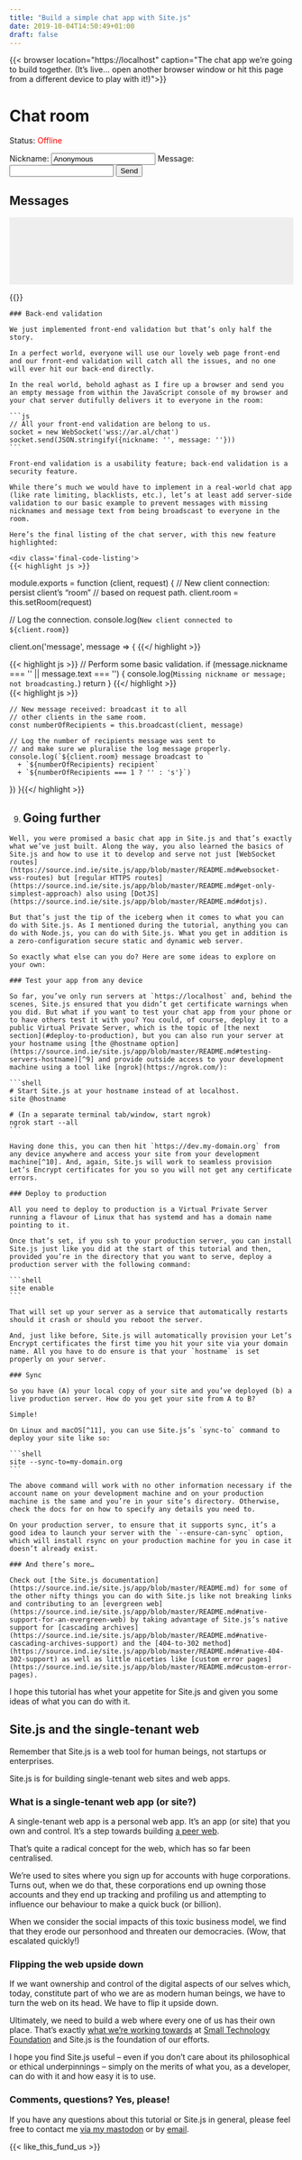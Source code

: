 ```yaml
---
title: "Build a simple chat app with Site.js"
date: 2019-10-04T14:50:49+01:00
draft: false
---
```


<!-- The final version of the chat app. -->

<style>
  #final-version-messages {
    height: 7em;
    overflow-y: scroll;
    background-color: #eee;
    padding: 0.75em;
    list-style: none;
  }

  .browser-content p {
    font-size: 0.75em;
  }
</style>

<div id='final-version'>
  {{< browser location="https://localhost" caption="The chat app we’re going to build together. (It’s live… open another browser window or hit this page from a different device to play with it!)">}}
    <div class='chat-interface'>
      <h1>Chat room</h1>
      <p>Status: <span id='final-version-status' style="color: red;">Offline</span></p>
      <form id='final-version-message-form'>
        <label for='final-version-message'>Nickname:</label>
        <input id='final-version-nickname' name='nickname' value='Anonymous'>
        <label for='final-version-message'>Message:</label>
        <input id='final-version-message' name='message' value=''>
        <button id='final-version-submit-button' type='submit'>Send</button>
      </form>
      <h2>Messages</h2>
      <ul id='final-version-messages'></ul>
    </div>
    <script>
      // Shorthand for basic DOM lookup via CSS selectors.
      const element = document.querySelector.bind(document)

      // Display a message in the messages list and ensure
      // that the list always shows the latest messages.
      function finalVersionDisplayMessage (message) {
        const messages = element('#final-version-messages')
        messages.innerHTML += `<li><strong>${message.nickname}: </strong>${message.text}</li>`
        messages.scrollTop = messages.scrollHeight
      }

      // Disables the submit button if the form isn’t valid.
      function finalVersionValidateForm () {
        const nicknameIsValid = element('#final-version-nickname').value !== ''
        const messageIsValid = element('#final-version-message').value !== ''

        const formIsValid = nicknameIsValid && messageIsValid

        element('#final-version-submit-button').disabled = !formIsValid
      }

      // Initialise web socket.
      const finalVersionSocket = new WebSocket(
        `wss://${window.location.hostname}/chat-final-version`
      )

      // Display the state of the connection.
      finalVersionSocket.onopen = _ => {
        element('#final-version-status').innerHTML = '<span style="color: green">Online</span>'
      }

      finalVersionSocket.onclose = _ => {
        element('#final-version-status').innerHTML = 'Offline'
      }

      // Validate the form whenever the nickname or message changes.
      element('#final-version-nickname').addEventListener('input', finalVersionValidateForm)
      element('#final-version-message').addEventListener('input', finalVersionValidateForm)

      // Set initial focus and selection.
      element('#final-version-nickname').focus()
      element('#final-version-nickname').select()

      // Validate the form when the app first loads.
      finalVersionValidateForm()

      // Handle message sending.
      element('#final-version-message-form').addEventListener('submit', event => {
        // Prevent the form from being submitted.
        event.preventDefault()

        // Get the nickname and text.
        const nickname = element('#final-version-nickname').value
        const text = element('#final-version-message').value

        // Clear the message text field.
        element('#final-version-message').value = ''

        // Focus the message text field.
        element('#final-version-message').focus()

        // Validate the form.
        finalVersionValidateForm()

        // Create a message object, serialise it as JSON & send it.
        const message = { nickname, text }
        finalVersionSocket.send(JSON.stringify(message))

        // Update the local display
        finalVersionDisplayMessage(message)
      })

      // Handle incoming messages.
      finalVersionSocket.onmessage = message => {
        // Deserialise the message string and display it.
        message = JSON.parse(message.data)
        finalVersionDisplayMessage(message)
      }
    </script>
  {{< /browser >}}
</div>

## We need to talk about Site.js

This weekend, I released [Site.js](https://sitejs.org) version 12.7.0 with improvements to its WebSocket interface and [documentation](https://source.ind.ie/site.js/app/blob/master/README.md#websocket-wss-routes). Today, I want to take you step-by-step into building and running a basic chat app using Site.js.

It’s much easier than you think, so fire up a terminal window, grab your code editor, and let’s get started!

  1. ## Install Site.js

      If you don’t already have Site.js, you first need to install it.

      {{< install_site_js >}}

      The download and installation should take about 10-15 seconds depending on the speed of your Internet connection.

      Unless otherwise stated, the remaining instructions should work verbatim across Linux, macOS, and Windows 10.

  2. ## Test it

    In your terminal[^1], create a simple static “Hello, world!” web page and serve it:

    ```shell
    # Create a folder to work in and switch to it.
    mkdir demo
    cd demo

    # Create the simplest possible “web page”.
    echo 'Hello, world' > index.html

    # Run Site.js to serve the site.
    site
    ```

    To test that it’s working, fire up your browser of choice and visit `https://localhost`

    {{< browser location="https://localhost/" caption="A very simple static page.">}}
    <p>Hello, world!</p>
    {{< /browser >}}

    A couple of things to note:

    ### You didn’t have to configure anything, it just worked.

    Site.js is zero-configuration. It favours intelligent defaults over silly ones that leave you to do all the work.

    ### You didn’t get a certificate warning in the browser.

    Site.js uses the excellent [mkcert](https://github.com/FiloSottile/mkcert) tool to seamlessly create a certificate authority on your local machine and issue you a valid TLS certificate the first time you run a server at localhost.[^2]

    Once you’re done testing your shiny new site, press <kbd>Ctrl</kbd> <kbd>C</kbd> to stop the Site.js server.

  3. ## Cha-cha-cha changes!

    Static sites are all well and good but you were promised a chat app and you can’t build that with a fully static site. So let’s take a quick look at how we can create dynamic apps with Site.js.

    I mentioned earlier that Site.js is zero-configuration. This means that it has certain conventions that it expects you to adhere to. For example, if you want to create dynamic routes in your web app, you must place them in a folder called `.dynamic`.

    Before we move onto creating the chat functionality, let’s create the equivalent of our static “hello, world!” example but with some very basic dynamic functionality that displays the current date and time.

    <style>
      #note-for-non-coders {
        display: block;
        background-color: #AFE1E8;
        color: #154652;
        font-size: 0.9em;
        margin-left: -2rem;
        margin-right: -2rem;
        padding: 2rem;
      }
    </style>
    <div id='note-for-non-coders'>
    __A note for non-programmers:__ The code listings on my blog use a font that applies ligatures to certain operators to render them in a more typographically pleasing manner. However, this may confuse beginners who are not familiar with how to type these operators. To enter the strict equality operator (`===`), use three equals signs (===). Similarly, to enter the strict inequality operator (`!==`) – which, contrary to how it sounds, isn’t the logo for your local conservative party – type an exclamation mark followed by two equals signs (!==). Finally, to create an arrow function expression (`=>`), type an equals sign followed by a greater-than sign (=>).
    </div>

    ### A timely example

    First, create a folder called `.dynamic` within your `demo` folder:

    ```shell
    mkdir .dynamic
    ```

    Next, open your code editor of choice and create a file called `date.js` in the `.dynamic` folder. Once you’re done, your project folder hierarchy should look like this:

    ```shell
    demo/
      ├ .index.html    # static route
      └ .dynamic
            └ date.js  # dynamic route
    ```

    In the `date.js` file, enter the following code:

    ```javascript
    module.exports = (request, response) => {
      const now = new Date().toString()
      response
        .type('html')
        .end(now)
    }
    ```

    Finally, run the `site` command in the `demo` folder and visit `https://localhost/date`


    {{< browser location="https://localhost/date" caption="A dynamic DotJS route. Refresh the page to see it update." >}}
    <p><script>document.write(new Date().toString())</script></p>
    {{< /browser >}}

    You should see the current date.

    Refresh and you should see the date update. Congratulations, you just created your first dynamic web site using Site.js.

    (Seriously.)

    ### What magic is this?

    I call it [DotJS](https://source.ind.ie/site.js/app/blob/master/README.md#dotjs).

    DotJS maps JavaScript modules defined in `.js` files (see what I did there?) to web routes on your web site in a manner that will be familiar to anyone who has ever used PHP.

    So, in the example above, `.dynamic/date.js` becomes the web route `https://localhost/date`.

    Using DotJS, all you have to do is write the logic for your web app. Everything else, including creating a secure HTTPS and WebSocket server for you and registering your routes, etc., is handled for you by Site.js.

    Furthermore, there is no magic here. Under the hood, these are simply plain old tried-and-tested [Express](https://expressjs.com/) routes.[^3] Site.js contains [Node.js](https://nodejs.org) so you can do anything in your dynamic routes that you can do with Node.js – including [using node modules](https://source.ind.ie/site.js/app/blob/master/README.md#using-node-modules) – without installing Node.js.

    When you’re ready to move on, press <kbd>Ctrl</kbd> <kbd>C</kbd> to stop the Site.js server.

  4. ## Did someone mention a chat app?

    OK, OK, I know I’m taking the scenic route but I wanted to introduce you to the basic concepts of Site.js before getting to the chat app so you have a solid foundation to build on.

    Site.js, as you might have guessed, is not limited to HTTPS routes. You can also create secure WebSocket routes. And you can use DotJS with WebSockets also.

    Let’s start by creating and testing the back-end of the chat app and when we’re happy with it, we can cobble together a basic web interface for it.

    ### The chat server

    In your `demo/.dynamic` folder, create a new folder called `.wss`. This is the folder Site.js expects you to place WebSocket routes in.

    Then, in your `.wss` folder, create a file called `chat.js`.

    Now type the following code into that file:

    ```js
    module.exports = function (client, request) {
      client.room = this.setRoom(request)
      console.log(`New client connected to ${client.room}`)
    }
    ```

    The function you just wrote will be called any time a new client connects to our chat server at the `/chat` path (which will be available locally at `wss://localhost/chat`)[^4]. In chat app parlance, what we’ve created is known as a “room.” So let’s try and join it and see what happens.

    ### Room for improvement

    To test our new room, run `site` in your `demo` folder and, once the server is running, open up a JavaScript console in your browser of choice and enter the following code:

    ```js
    socket = new WebSocket('wss://localhost/chat')
    ```

    Now look in your terminal, you should see:

    {{< terminal title="~/demo" caption="We’ve connected… now what?">}}New client connected to /chat{{</ terminal >}}

    So we’ve just made a successful connection to the `/chat` room. Now we need the server to listen for messages sent from connected clients and broadcast them to every other client in the same room.

    ### Broadly speaking

    Modify the code in `chat.js` so that it matches the listing below:

    ```js
    module.exports = function (client, request) {
      client.room = this.setRoom(request)
      console.log(`New client connected to ${client.room}`)

      client.on('message', message => {
        this.broadcast(client, message)
      })
    }
    ```

    What we’re doing here is creating an event handler that listens for `message` events and then uses the `broadcast` method that all DotJS WebSocket routes have to fan the message out to the other clients connected to the same room.

    An important thing to note is that you should always use an `function` expression instead of an arrow function expression when creating your WebSocket routes to ensure that you can access methods like `broadcast()` using the `this` reference[^5].

  5.  ## Can you hear me now?

    Our chat server is complete but does it work? Let’s return to our JavaScript console and test it. This time, open two browser windows and let’s try and hold a conversation.

    In the JavaScript console of the first browser window, enter:

    ```js
    socket = new WebSocket('wss://localhost/chat')
    socket.onmessage = message => console.log(message.data)
    ```

    In the JavaScript console of the second browser window, enter:

    ```js
    socket = new WebSocket('wss://localhost/chat')
    socket.onmessage = message => console.log(message.data)
    socket.send('Can you hear me now?')
    ```

    Glance at the JavaScript console of the first browser window and you should see the message you just sent appear. You can reply from the first window using the same `socket.send()` method as before.

    Functionally, our chat server is complete but let’s modify the code one last time just to add some logging and to document our work to make it easier to remember what we’re doing.

    Before we move on, replace the code in `chat.js` with the following listing:

    ```js
    module.exports = function (client, request) {
      // New client connection: persist client’s “room”
      // based on request path.
      client.room = this.setRoom(request)

      // Log the connection.
      console.log(`New client connected to ${client.room}`)

      client.on('message', message => {
        // New message received: broadcast it to all
        // other clients in the same room.
        const numberOfRecipients = this.broadcast(client, message)

        // Log the number of recipients message was sent to
        // and make sure we pluralise the log message properly.
        console.log(`${client.room} message broadcast to `
          + `${numberOfRecipients} recipient`
          + `${numberOfRecipients === 1 ? '' : 's'}`)
      })
    }
    ```

  6. ## Some housekeeping

    If you remember, towards the start of this tutorial we created a dynamic HTTPS route that shows the current date and time. With Site.js serving the `demo` folder, try to access the `/date` route now.

    {{< browser location="https://localhost/date" caption="We don’t talk about my emoji problem…" >}}
    <div style="display: grid; align-items: center; justify-content: center; vertical-align: top; margin-top: 0;"><div><h1 style="font-size: 500%; color: black; text-align:center; line-height: 0">4🤭4</h1><p style="font-size: 100%; text-align: center; padding-left: 2vw; padding-right: 2vw; margin-bottom: 5%;"><span>Could not find</span> <span style="color: grey;">/date</span></p></div></div>
    {{</ browser >}}

    Oops, you get the default Site.js 404 page[^6].

    Site.js can’t file the file. Why?

    Turns out ever since we created the `.wss` folder, Site.js has been ignoring our `.dynamic/date.js` route due to [routing precedence](https://source.ind.ie/site.js/app/blob/master/README.md#routing-precedence) rules.

    That’s a fancy way of saying that if we want to use HTTPS and WebSocket DotJS routes together in the same web app, we must put our HTTPS routes in a folder called `.https` just like we put the WebSocket routes in a folder called `.wss`.

    So create a folder called `.https` inside the `.dynamic` folder and move the `date.js` file into it. Then, restart your Site.js server and hit `https://localhost/date`. The route should now load correctly.

    If you look at your terminal output, you will see that Site.js tells you exactly which routes it loads when it launches:

    {{< terminal title="~/demo" caption="The console output from Site.js contains important details." >}}🐁 Found .https/.wss folders. Will load dynamic routes from there.
🐁 Adding HTTPS GET route: /date
🐁 Adding WebSocket (WSS) route: /chat{{</ terminal >}}

  7. ## Room with a view

    So our chat server works but it doesn’t have a web interface yet.

    Let’s fix that!

    Open up the static `index.html` we created in the very first exercise with the “Hello, world!” message in it and replace the contents of that file with the following:

    ```html
    <!doctype html>
    <html lang="en">
    <head>
      <meta charset="utf-8">
      <meta name="viewport" content="width=device-width, initial-scale=1.0">
      <title>Basic chat app with Site.js</title>
    </head>
    <body>
      <h1>Chat room</h1>
      <!-- Code from the next step goes here. -->
    </body>
    </html>
    ```

    With Site.js serving the `demo` folder, hit `https://localhost` in your browser and confirm that you see it say “Chat room”.

    ### Create the interface

    Our simple web interface is going to contain three main components: a connection status widget to show you whether you are connected to the server or not, a message form where you can identify yourself, compose messages, and send them, and, finally, a message display area where we can display both your sent messages and any incoming messages received from others.

    Add the interface components to your web page by pasting the code below under the heading in the body of your page.

    ```html
    <p>Status: <span id='status' style="color: red;">Offline</span></p>
    <form id='message-form'>
      <label for='message'>Nickname:</label>
      <input id='nickname' name='nickname' value='Anonymous'>
      <label for='message'>Message:</label>
      <input id='message' name='message' value=''>
      <button id='submit-button' type='submit'>Send</button>
    </form>
    <h2>Messages</h2>
    <ul id='messages'></ul>
    ```

    Let’s also add some very basic styling so that our form displays neatly. Just before the end of the `<head>` tag (right before `</head>`), enter the following style tag and CSS:

    ```css
    <style>
      form {
        background: #eee;
        display: grid;
        grid-template-columns: [labels] auto [controls] 1fr;
        grid-gap: 0.5em;
        min-width: 100px;
        max-width: 400px;
        padding: 0.75em;
      }

      form > label { grid-column: labels; }

      form > input, form > button {
        grid-column: controls;
        min-width: 6em;
        padding: 0.5em;
      }
    </style>
    ```

    This will display the form in a basic responsive, two-column layout that won’t hurt our eyes.

    Now, when you visit `https://localhost` in your browser, you should see our (currently non-functional) chat interface.

    {{< browser location="https://localhost" caption="The web interface (non-functional)." >}}
    <style>
    .chat-interface form { margin-bottom: 1.5em; }
    .chat-interface label, .chat-interface p {font-size: 0.9em}
    </style>
    <div class='chat-interface'>
      <h1>Chat room</h1>
      <p>Status: <span id='status' style="color: red;">Offline</span></p>
      <!-- Note: added code to prevent send button from reloading the tutorial -->
      <form id='message-form' onsubmit='return false'>
        <label for='message'>Nickname:</label>
        <input id='nickname' type='text' name='nickname' value='Anonymous'>
        <label for='message'>Message:</label>
        <input id='message' type='text' name='message' value=''>
        <button id='submit-button' type='submit'>Send</button>
      </form>
      <h2>Messages</h2>
      <ul id='messages'></ul>
    </div>
    {{< /browser >}}

    ### Make the connection

    OK, so let’s add some life to our room, shall we?

    Under your interface code, add a `script` tag and let’s get our status indicator working by making a WebSocket connection to our server, listening for the relevant events, and updating the interface accordingly:

    ```js
    <script>
      // Shorthand for basic DOM lookup via CSS selectors.
      const element = document.querySelector.bind(document)

      // Initialise web socket.
      const socket = new WebSocket(
        `wss://${window.location.hostname}/chat`
      )

      // Display the state of the connection.
      socket.onopen = _ => {
        element('#status').innerHTML = '<span style="color: green">Online</span>'
      }

      socket.onclose = _ => {
        element('#status').innerHTML = 'Offline'
      }

      // Code from the next step goes here.

    </script>
    ```

    Restart the Site.js server[^7] and you should now see the status indicator read <span style="color: green">Online</span> when you reload the page:

    <style>
    .chat-interface form { margin-bottom: 1.5em; }
    .chat-interface label, .chat-interface p {font-size: 0.75em}
    .chat-interface h1 { font-size: 1.5em; line-height: 1 }
    .chat-interface h2 { font-size: 1em; }
    .chat-interface ul { margin-top: 0.5em; }
    .chat-interface li { font-size: 0.75em; line-height: 1.5 }
    </style>

    {{< browser location="https://localhost" caption="Live example, connected to wss://ar.al/chat.">}}
    <div class='chat-interface'>
      <h1>Chat room</h1>
      <p>Status: <span id='live-example-1-status' style="color: red;">Offline</span></p>
      <!-- Note: added code to prevent send button from reloading the tutorial -->
      <form id='messageForm' onsubmit='return false'>
        <label for='message'>Nickname:</label>
        <input id='nickname' type='text' name='nickname' value='Anonymous'>
        <label for='message'>Message:</label>
        <input id='message' type='text' name='message' value=''>
        <button id='submit-button' type='submit'>Send</button>
      </form>
      <h2>Messages</h2>
      <ul id='messages'></ul>
    </div>
    <script>
      // Initialise web socket.
      const socket = new WebSocket(
        `wss://${window.location.hostname}/chat`
      )

      // Display the state of the connection.
      socket.onopen = _ => {
        element('#live-example-1-status').innerHTML = '<span style="color: green">Online</span>'
      }

      socket.onclose = _ => {
        element('#live-example-1-status').innerHTML = 'Offline'
      }
    </script>
    {{< /browser >}}

    Note that when making the WebSocket connection, we didn’t hardcode the URL like before. Instead, we used:

    ```js
    new WebSocket(`wss://${window.location.hostname}/chat`)
    ```

    This ensures that the app will work regardless of which domain it is served from.

    During development, `windows.location.hostname` will resolve to `localhost`, as before. When running in production – as it is here on my blog – it will resolve to the domain name of the site[^8].

    ### Handle message sending

    Now that our app can connect to the chat server and display its connection status, let’s implement the ability to send messages.

    When we send a message, we won’t receive it back ourselves, so one of the things we must do is to add it to our local message list manually. Since we’ll also have to do this when we receive a message from someone else, let’s first create a function we can use for both these purposes:

    ```js
    // Helper: display a message object.
    function displayMessage (message) {
      element('#messages').innerHTML += `<li><strong>${message.nickname}: </strong>${message.text}</li>`
    }
    ```

    Next, let’s create the handler that will be called when your message form is submitted by pressing the Send button:

    ```js
    // Handle message sending.
    element('#message-form').addEventListener('submit', event => {
      // Prevent the form from being submitted.
      event.preventDefault()

      // Get the nickname and text.
      const nickname = element('#nickname').value
      const text = element('#message').value

      // Clear the message
      element('#message').value = ''

      // Create a message object, serialise it as JSON, and send it.
      const message = { nickname, text }
      socket.send(JSON.stringify(message))

      // Update the local display
      displayMessage(message)
    })

    // Code from the next step goes here.

    ```

    In our handler, we construct a message object that contains your nickname and the text of the message you want to send, serialise it into a JSON-formatted string, and then send it to our chat server.

    Additionally, we clear the message box to make it easier for you to type your next message and we use our new `displayMesssage()` function to display the message we’ve sent locally so you can have a full timeline of messages, including your own.

    Restart your Site.js server and reload the page and you should now we able to send messages. To test that it is working, take a look at the Site.js console output in your terminal window and you should see the following message:

    {{< terminal title="~/demo" caption="A message to no one." >}}/chat message broadcast to 0 recipients{{</ terminal >}}

    So our message is being sent but no one is receiving it. This makes sense since the `broadcast()` method in our chat server does not send a copy of the message to the client it received it from and we don’t have any other clients connected.

    Now open up a second browser window and load a copy of `https://localhost` in it and try sending another message.

    This time, you should see the following console output in your terminal:

    {{< terminal title="~/demo" caption="A message to someone." >}}/chat message broadcast to 1 recipient{{</ terminal >}}

    Well that’s progress. So our messages are being broadcast successfully but we’re not doing anything to process them on the web interface yet. Let’s implement that next.

    ### Handle incoming messages

    When a message is received on the socket, the `onmessage` event handler is invoked. Add the following code to the end of your `script` tag to define a message handler that parses the received JSON string (remember, we serialise message objects in JSON format before sending them) and add it to the unordered list in our interface:

    ```js
    // Handle incoming messages.
    socket.onmessage = message => {
      // Deserialise the message string and display it.
      message = JSON.parse(message.data)
      displayMessage(message)
    }
    ```

    Now when you test your app using two browser windows, you should be able to both send and receive messages.

    You can test out what we have so far using the two browser windows below. They’re both running the code above:

    <style>
      #first-chat-window, #second-chat-window {
        width: 47.5%;
      }

      #first-chat-window {
        float: left;
      }

      #second-chat-window {
        float: right;
      }

      #first-chat-window .browser-content, #second-chat-window .browser-content {
        overflow-y: scroll;
        height: 19em;
      }

      #first-chat-window .chat-interface, #second-chat-window .chat-interface {
        height: 19em;
      }

      /* On narrow viewports, stack the browser windows
         vertically instead of horizontally. */
      @media screen and (max-width: 353px) {
        #first-chat-window, #second-chat-window {
          float: none;
          width: 100%;
        }
      }

      form {
        display: grid;
        grid-template-columns: [labels] auto [controls] 1fr;
        grid-gap: 0.5em;
        background: #eee;
        padding: 0.75em;
      }

      form > label { grid-column: labels; }

      form > input, form > button {
        min-width: 6em;
        max-width: 300px;
        grid-column: controls;
        padding: 0.5em;
      }
    </style>

    <!-- First chat window -->

    <div id='first-chat-window'>
    {{< browser location="https://localhost" caption="First chat window.">}}
    <div class='chat-interface'>
      <h1>Chat room</h1>
      <p>Status: <span id='first-chat-window-status' style="color: red;">Offline</span></p>
      <!-- Note: added code to prevent send button from reloading the tutorial -->
      <form id='first-chat-window-message-form' onsubmit='return false'>
        <label for='first-chat-window-message'>Nickname:</label>
        <input id='first-chat-window-nickname' type='text' name='nickname' value='Anonymous'>
        <label for='first-chat-window-message'>Message:</label>
        <input id='first-chat-window-message' type='text' name='message' value=''>
        <button id='first-chat-window-submit-button' type='submit'>Send</button>
      </form>
      <h2>Messages</h2>
      <ul id='first-chat-window-messages'></ul>
    </div>
    <script>
      // Initialise web socket.
      const firstChatWindowSocket = new WebSocket(
        `wss://${window.location.hostname}/chat`
      )

      // Display the state of the connection.
      firstChatWindowSocket.onopen = _ => {
        element('#first-chat-window-status').innerHTML = '<span style="color: green">Online</span>'
      }

      firstChatWindowSocket.onclose = _ => {
        element('#first-chat-window-status').innerHTML = 'Offline'
      }

      function firstChatWindowDisplayMessage (message) {
        element('#first-chat-window-messages').innerHTML += `<li><strong>${message.nickname}: </strong>${message.text}</li>`
      }

      // Handle message sending.
      element('#first-chat-window-message-form').addEventListener('submit', event => {
        // Prevent the form from being submitted.
        event.preventDefault()

        // Get the nickname and text.
        const nickname = element('#first-chat-window-nickname').value
        const text = element('#first-chat-window-message').value

        // Clear the message
        element('#first-chat-window-message').value = ''

        // Create a message object, serialise it as JSON, and send it.
        const message = { nickname, text }
        firstChatWindowSocket.send(JSON.stringify(message))

        // Update the local display
        firstChatWindowDisplayMessage(message)
      })

      // Handle incoming messages.
      firstChatWindowSocket.onmessage = message => {
        // Deserialise the message string.
        message = JSON.parse(message.data)

        // Display the message in the messages list.
        firstChatWindowDisplayMessage(message)
      }
    </script>
    {{< /browser >}}
    </div>

    <!-- Second chat window -->

    <div id='second-chat-window'>
    {{< browser location="https://localhost" caption="Second chat window.">}}
    <div class='chat-interface'>
      <h1>Chat room</h1>
      <p>Status: <span id='second-chat-window-status' style="color: red;">Offline</span></p>
      <!-- Note: added code to prevent send button from reloading the tutorial -->
      <form id='second-chat-window-message-form' onsubmit='return false'>
        <label for='second-chat-window-message'>Nickname:</label>
        <input id='second-chat-window-nickname' type='text' name='nickname' value='Anonymous'>
        <label for='second-chat-window-message'>Message:</label>
        <input id='second-chat-window-message' type='text' name='message' value=''>
        <button id='second-chat-window-submit-button' type='submit'>Send</button>
      </form>
      <h2>Messages</h2>
      <ul id='second-chat-window-messages'></ul>
    </div>
    <script>
      // Initialise web socket.
      const secondChatWindowSocket = new WebSocket(
        `wss://${window.location.hostname}/chat`
      )

      // Display the state of the connection.
      secondChatWindowSocket.onopen = _ => {
        element('#second-chat-window-status').innerHTML = '<span style="color: green">Online</span>'
      }

      secondChatWindowSocket.onclose = _ => {
        element('#second-chat-window-status').innerHTML = 'Offline'
      }

      function secondChatWindowDisplayMessage (message) {
        element('#second-chat-window-messages').innerHTML += `<li><strong>${message.nickname}: </strong>${message.text}</li>`
      }

      // Handle message sending.
      element('#second-chat-window-message-form').addEventListener('submit', event => {
        // Prevent the form from being submitted.
        event.preventDefault()

        // Get the nickname and text.
        const nickname = element('#second-chat-window-nickname').value
        const text = element('#second-chat-window-message').value

        // Clear the message
        element('#second-chat-window-message').value = ''

        // Create a message object, serialise it as JSON, and send it.
        const message = { nickname, text }
        secondChatWindowSocket.send(JSON.stringify(message))

        // Update the local display
        secondChatWindowDisplayMessage(message)
      })

      // Handle incoming messages.
      secondChatWindowSocket.onmessage = message => {
        // Deserialise the message string.
        message = JSON.parse(message.data)

        // Display the message in the messages list.
        secondChatWindowDisplayMessage(message)
      }
    </script>
    {{< /browser >}}
    </div>

  8. ## Spit and shine

    So our chat room works but it’s not as elegant as it could be. Without going overboard (this is a basic tutorial, after all), there are a couple of little touches we can add that would improve its usability considerably.

    ### Set initial focus (“don’t make me click”)

    To start, when the app first loads, the first thing the person will most likely want to do is replace _Anonymous_ with their own nickname. So let’s make it easier for them by focusing that field and selecting the text in it so all they have to do to get started is to start typing their nickname.

    Right after the definition of the `displayMessage()` function, add the following code:

    ```js
      element('#nickname').focus()
      element('#nickname').select()
    ```

    ### Manage focus

    While on the topic of focus, if the person types a message and presses <keyb>Return</keyb> to send it, the message text field maintains its focus. This is good as it means that they can send another message without doing any more work. However, if they use the _Send_ button to send the message, the message text field loses focus. So it’s up to us to set its focus manually.

    Under the `element('#message').value = ''` line in the form `submit` event handler, let’s set the focus after we’ve cleared the field:

    ```js
    element('#message').focus()
    ```

    ### Validation (you’re beautiful)

    Things are feeling a bit nicer now but the elephant in the room (hi, George!) is that we’re not performing any validation whatsoever yet. Someone could easily submit a message with no nickname and no message text and we would dutifully fan it out to the other people in the room who would most likely be quite confused.

    Let’s fix that by adding a `validateForm()` function we can call to ensure that the form is valid. If it’s not valid, we will disable the _Send_ button:

    ```js
      // Disables the submit button if the form isn’t valid.
      function validateForm () {
        const nicknameIsValid = element('#nickname').value !== ''
        const messageIsValid = element('#message').value !== ''

        const formIsValid = nicknameIsValid && messageIsValid

        element('#submit-button').disabled = !formIsValid
      }
    ```

    Now, we need to call our `validateForm()` function at certain times. First, we must call it when the page first loads so that the form is initially validated. Since there is no text in the message field, our interface will thus start out with the _Send_ button disabled. This is what we want.

    Next, we should validate the form after a message is sent. Why? Because we clear the old message field and so we want the _Send_ button to be disabled again.

    Finally, we must validate the form every time the text in the `nickname` and `message` text fields changes so that we can enable the _Send_ button when there’s text in both of them:

    ```js
    element('#nickname').addEventListener('input', validateForm)
    element('#message').addEventListener('input', validateForm)
    ```

    This is the bare minimum of validation that we can get away with. Here’s the final listing of the front-end code with the above improvements highlighted:

    <style>
      .final-code-listing code {
        font-size: 0.85em;
      }

      div.highlight > pre {
        margin-bottom: 0;
        margin-top: 0;
      }

      div.emphasised > div.highlight > pre {
        border: 2px solid slategray;
        background-color: lightblue !important;
      }
    </style>

    <div class='final-code-listing'>
    {{< highlight html>}}<!doctype html>
<html lang="en">
<head>
  <meta charset="utf-8">
  <meta name="viewport" content="width=device-width, initial-scale=1.0">
  <title>Basic chat app with Site.js</title>
  <style>
    form {
      background: #eee;
      display: grid;
      grid-template-columns: [labels] auto [controls] 1fr;
      grid-gap: 0.5em;
      min-width: 100px;
      max-width: 400px;
      padding: 0.75em;
    }
    form > label { grid-column: labels; }
    form > input, form > button {
      grid-column: controls;
      min-width: 6em;
      padding: 0.5em;
    }
    </style>
  </head>
  <body>
    <h1>Chat room</h1>
    <p>Status: <span id='status' style="color: red;">Offline</span></p>
    <form id='message-form'>
      <label for='message'>Nickname:</label>
      <input id='nickname' name='nickname' value='Anonymous'>
      <label for='message'>Message:</label>
      <input id='message' name='message' value=''>
      <button id='submit-button' type='submit'>Send</button>
    </form>
    <h2>Messages</h2>
    <ul id='messages'></ul>
    <script>
{{</ highlight >}}{{< highlight js >}}
      // Shorthand for basic DOM lookup via CSS selectors.
      const element = document.querySelector.bind(document)

      // Helper: display a message object.
      function displayMessage (message) {
        element('#messages').innerHTML += `<li><strong>${message.nickname}: </strong>${message.text}</li>`
      }
{{</ highlight >}}<div class='emphasised'>{{< highlight js >}}
      // Disables the submit button if the form isn’t valid.
      function validateForm () {
        const nicknameIsValid = element('#nickname').value !== ''
        const messageIsValid = element('#message').value !== ''

        const formIsValid = nicknameIsValid && messageIsValid

        element('#submit-button').disabled = !formIsValid
      }
{{</ highlight >}}</div>{{< highlight js >}}
      // Initialise web socket.
      const socket = new WebSocket(
        `wss://${window.location.hostname}/chat`
      )

      // Display the state of the connection.
      socket.onopen = _ => {
        element('#status').innerHTML = '<span style="color: green">Online</span>'
      }

      socket.onclose = _ => {
        element('#status').innerHTML = 'Offline'
      }
{{</ highlight >}}<div class='emphasised'>{{< highlight js >}}
      // Validate the form whenever the nickname or message changes.
      element('#nickname').addEventListener('input', validateForm)
      element('#message').addEventListener('input', validateForm)

      // Set initial focus and selection.
      element('#nickname').focus()
      element('#nickname').select()

      // Validate the form when the app first loads.
      validateForm()
{{</ highlight >}}</div>{{< highlight js >}}

      // Handle message sending.
      element('#message-form').addEventListener('submit', event => {
        // Prevent the form from being submitted.
        event.preventDefault()

        // Get the nickname and text.
        const nickname = element('#nickname').value
        const text = element('#message').value

        // Clear the message text field.
        element('#message').value = ''

{{</ highlight >}}<div class='emphasised'>{{< highlight js >}}
        // Focus the message text field.
        element('#message').focus()

        // Validate the form.
        validateForm()
{{</ highlight >}}</div>{{< highlight js >}}

        // Create a message object, serialise it as JSON & send it.
        const message = { nickname, text }
        socket.send(JSON.stringify(message))

        // Update the local display
        displayMessage(message)
      })

      // Handle incoming messages.
      socket.onmessage = message => {
        // Deserialise the message string and display it.
        message = JSON.parse(message.data)
        displayMessage(message)
      }
{{</ highlight >}}{{< highlight html >}}
    </script>
  </body>
</html>{{</ highlight >}}
</div>

    ### Back-end validation

    We just implemented front-end validation but that’s only half the story.

    In a perfect world, everyone will use our lovely web page front-end and our front-end validation will catch all the issues, and no one will ever hit our back-end directly.

    In the real world, behold aghast as I fire up a browser and send you an empty message from within the JavaScript console of my browser and your chat server dutifully delivers it to everyone in the room:

    ```js
    // All your front-end validation are belong to us.
    socket = new WebSocket('wss://ar.al/chat')
    socket.send(JSON.stringify({nickname: '', message: ''}))
    ```

    Front-end validation is a usability feature; back-end validation is a security feature.

    While there’s much we would have to implement in a real-world chat app (like rate limiting, blacklists, etc.), let’s at least add server-side validation to our basic example to prevent messages with missing nicknames and message text from being broadscast to everyone in the room.

    Here’s the final listing of the chat server, with this new feature highlighted:

    <div class='final-code-listing'>
    {{< highlight js >}}
module.exports = function (client, request) {
  // New client connection: persist client’s “room”
  // based on request path.
  client.room = this.setRoom(request)

  // Log the connection.
  console.log(`New client connected to ${client.room}`)

  client.on('message', message => {
{{</ highlight >}}<div class='emphasised'>{{< highlight js >}}
    // Perform some basic validation.
    if (message.nickname === '' || message.text === '') {
      console.log(`Missing nickname or message; not broadcasting.`)
      return
    }
{{</ highlight >}}</div>{{< highlight js >}}

    // New message received: broadcast it to all
    // other clients in the same room.
    const numberOfRecipients = this.broadcast(client, message)

    // Log the number of recipients message was sent to
    // and make sure we pluralise the log message properly.
    console.log(`${client.room} message broadcast to `
      + `${numberOfRecipients} recipient`
      + `${numberOfRecipients === 1 ? '' : 's'}`)
  })
}{{</ highlight >}}
    </div>

  9. ## Going further

    Well, you were promised a basic chat app in Site.js and that’s exactly what we’ve just built. Along the way, you also learned the basics of Site.js and how to use it to develop and serve not just [WebSocket routes](https://source.ind.ie/site.js/app/blob/master/README.md#websocket-wss-routes) but [regular HTTPS routes](https://source.ind.ie/site.js/app/blob/master/README.md#get-only-simplest-approach) also using [DotJS](https://source.ind.ie/site.js/app/blob/master/README.md#dotjs).

    But that’s just the tip of the iceberg when it comes to what you can do with Site.js. As I mentioned during the tutorial, anything you can do with Node.js, you can do with Site.js. What you get in addition is a zero-configuration secure static and dynamic web server.

    So exactly what else can you do? Here are some ideas to explore on your own:

    ### Test your app from any device

    So far, you’ve only run servers at `https://localhost` and, behind the scenes, Site.js ensured that you didn’t get certificate warnings when you did. But what if you want to test your chat app from your phone or to have others test it with you? You could, of course, deploy it to a public Virtual Private Server, which is the topic of [the next section](#deploy-to-production), but you can also run your server at your hostname using [the @hostname option](https://source.ind.ie/site.js/app/blob/master/README.md#testing-servers-hostname)[^9] and provide outside access to your development machine using a tool like [ngrok](https://ngrok.com/):

    ```shell
    # Start Site.js at your hostname instead of at localhost.
    site @hostname

    # (In a separate terminal tab/window, start ngrok)
    ngrok start --all
    ```

    Having done this, you can then hit `https://dev.my-domain.org` from any device anywhere and access your site from your development machine[^10]. And, again, Site.js will work to seamless provision Let’s Encrypt certificates for you so you will not get any certificate errors.

    ### Deploy to production

    All you need to deploy to production is a Virtual Private Server running a flavour of Linux that has systemd and has a domain name pointing to it.

    Once that’s set, if you ssh to your production server, you can install Site.js just like you did at the start of this tutorial and then, provided you’re in the directory that you want to serve, deploy a production server with the following command:

    ```shell
    site enable
    ```

    That will set up your server as a service that automatically restarts should it crash or should you reboot the server.

    And, just like before, Site.js will automatically provision your Let’s Encrypt certificates the first time you hit your site via your domain name. All you have to do ensure is that your `hostname` is set properly on your server.

    ### Sync

    So you have (A) your local copy of your site and you’ve deployed (b) a live production server. How do you get your site from A to B?

    Simple!

    On Linux and macOS[^11], you can use Site.js’s `sync-to` command to deploy your site like so:

    ```shell
    site --sync-to=my-domain.org
    ```

    The above command will work with no other information necessary if the account name on your development machine and on your production machine is the same and you’re in your site’s directory. Otherwise, check the docs for on how to specify any details you need to.

    On your production server, to ensure that it supports sync, it’s a good idea to launch your server with the `--ensure-can-sync` option, which will install rsync on your production machine for you in case it doesn’t already exist.

    ### And there’s more…

    Check out [the Site.js documentation](https://source.ind.ie/site.js/app/blob/master/README.md) for some of the other nifty things you can do with Site.js like not breaking links and contributing to an [evergreen web](https://source.ind.ie/site.js/app/blob/master/README.md#native-support-for-an-evergreen-web) by taking advantage of Site.js’s native support for [cascading archives](https://source.ind.ie/site.js/app/blob/master/README.md#native-cascading-archives-support) and the [404-to-302 method](https://source.ind.ie/site.js/app/blob/master/README.md#native-404-302-support) as well as little niceties like [custom error pages](https://source.ind.ie/site.js/app/blob/master/README.md#custom-error-pages).

I hope this tutorial has whet your appetite for Site.js and given you some ideas of what you can do with it.

## Site.js and the single-tenant web

Remember that Site.js is a web tool for human beings, not startups or enterprises.

Site.js is for building single-tenant web sites and web apps.

### What is a single-tenant web app (or site?)

A single-tenant web app is a personal web app. It’s an app (or site) that you own and control. It’s a step towards building [a peer web](https://ar.al/2019/02/13/on-the-general-architecture-of-the-peer-web/).

That’s quite a radical concept for the web, which has so far been centralised.

We’re used to sites where you sign up for accounts with huge corporations. Turns out, when we do that, these corporations end up owning those accounts and they end up tracking and profiling us and attempting to influence our behaviour to make a quick buck (or billion).

When we consider the social impacts of this toxic business model, we find that they erode our personhood and threaten our democracies. (Wow, that escalated quickly!)

### Flipping the web upside down

If we want ownership and control of the digital aspects of our selves which, today, constitute part of who we are as modern human beings, we have to turn the web on its head. We have to flip it upside down.

Ultimately, we need to build a web where every one of us has their own place. That’s exactly [what we’re working towards](https://small-tech.org/research-and-development/) at [Small Technology Foundation](https://small-tech.org) and Site.js is the foundation of our efforts.

I hope you find Site.js useful – even if you don’t care about its philosophical or ethical underpinnings – simply on the merits of what you, as a developer, can do with it and how easy it is to use.

### Comments, questions? Yes, please!

If you have any questions about this tutorial or Site.js in general, please feel free to contact me [via my mastodon](https://mastodon.ar.al/@aral) or by [email](mailto:mail@ar.al).

{{< like_this_fund_us >}}

<!-- Footnotes -->

[^1]: If you don’t want to use the terminal, you can open up your graphical file browser and create the `demo` folder using that and then use your graphical code editor to create an `index.html` file in that folder. You will, however, need to run the `site` command from a terminal session with its current working directory set to the `demo` folder… there’s no getting away from that.

[^2]: Site.js can also function as a proxy server, so you can test _any_ server locally over a secure connection. For example, if you are running a [Hugo](https://hugo.io) server at its default port (1313), you can test it from `https://localhost` by running Site.js like this:

    ```shell
    # Proxy the server at port 1313 at
    # https://localhost (port 443).
    site :1313
    ```

    Note that if you want live reload to work, you should add the `--liveReloadPort=443` option to your Hugo server command.

[^3]: If you want full control over your routing, including the ability to use regular expressions in your route names and accessing global state, etc., you can do everything you can in Express using the [advanced routing](https://source.ind.ie/site.js/app/blob/master/README.md#advanced-routing-routesjs-file) feature by declaring a `routes.js` file in your `.dynamic` fodler.

[^4]: Note that the URL scheme is no longer `https` but `wss` since we’re talking about secure WebSocket routes now. If I had a penny for every time I wrote `https://` when I meant to write `wss://`…

[^5]: You might have noticed that we use an anonymous function expression in the `module.exports` line whereas we used an arrow function expression in the previous (HTTPS) examples and even though we use an arrow function expression to define the event handler. This is not by accident; it has to do with scope. If you want to have access to the `this` reference in your DotJS routes and access methods like `broadcast()`, you cannot use an arrow function expression to define your module, you must use the `function` keyword. Inside of your module, you are free to use arrow function expressions to your heart’s desire.

[^6]: You can easily [replace the default error pages with your own custom ones](https://source.ind.ie/site.js/app/blob/master/README.md#custom-error-pages). And as far as 404 errors go, you can reduce the number of them on the web in general and contribute towards [an evergreen web](https://source.ind.ie/site.js/app/blob/master/README.md#native-support-for-an-evergreen-web) by making use of the native [cascading archives](https://source.ind.ie/site.js/app/blob/master/README.md#native-cascading-archives-support) and [404-to-302](https://source.ind.ie/site.js/app/blob/master/README.md#native-404-302-support) support in Site.js.

[^7]: Site.js does not have LiveReload and does not automatically restart the server when dynamic routes change at the moment. When working with static content, this means that you have to manually refresh the browser and when working with dynamic content you have to manually restart the server whenever you make code changes. I realise this is less than ideal and both of these are high on [my list of issues](https://source.ind.ie/site.js/app/issues) to address.

[^8]: The examples on this page are live and connect to the instance of the finished app I have running at https://ar.al/chat. Needless to say, this site is served by Site.js.

[^9]: On Windows (because Windows), you have to add quotes around the `@hostname` option, so the command becomes `site "@hostname"`. Blame Bill Gates.

[^10]: To use ngrok with your own domain name, you will to subscribe for [a Pro account](https://ngrok.com/pricing) from ngrok (at least this is what Laura and I use at [Small Technology Foundation](https://small-tech.org)) and [set up a subdomain on your own domain name per their instructions](https://ngrok.com/docs#http-custom-domains).

[^11]: On Windows (because Windows), the sync function is not available as there’s currently no free and open rsync implementation that we can use like we can on Linux and macOS.

